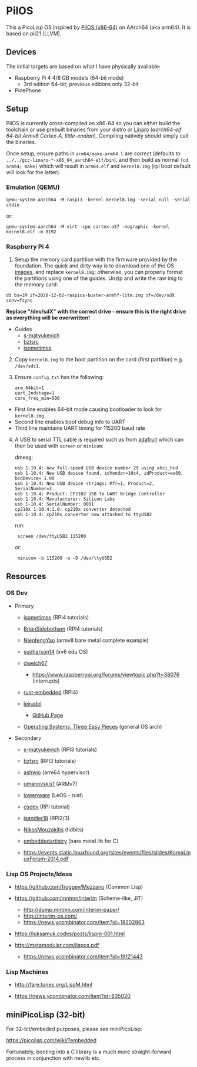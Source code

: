 PilOS
=====

This a PicoLisp OS inspired by [PilOS (x86-64)](https://picolisp.com/wiki/?PilOS) on AArch64 (aka arm64). It is based on pil21 (LLVM).

## Devices

The initial targets are based on what I have physically available:

* Raspberry Pi 4 4/8 GB models (64-bit mode)
  * 3rd edition 64-bit; previous editions only 32-bit
* PinePhone

## Setup

PilOS is currently cross-compiled on x86-64 so you can either build the toolchain or use prebuilt binaries from your distro or [Linaro](https://www.linaro.org/downloads/) (*aarch64-elf 	64-bit Armv8 Cortex-A, little-endian*). Compiling natively should simply call the binaries.

Once setup, ensure paths in ``arm64/make-arm64.l`` are correct (defaults to ``../../gcc-linaro-*-x86_64_aarch64-elf/bin``), and then build as normal ``(cd arm64; make)`` which will result in ``arm64.elf`` and ``kernel8.img`` (rpi boot default will look for the latter).

### Emulation (QEMU)

    qemu-system-aarch64 -M raspi3 -kernel kernel8.img -serial null -serial stdio

or:
    
    qemu-system-aarch64 -M virt -cpu cortex-a57 -nographic -kernel kernel8.elf -m 8192

### Raspberry Pi 4

1. Setup the memory card partition with the firmware provided by the foundation. The quick and dirty way is to download one of the OS [images](https://www.raspberrypi.org/software/operating-systems/), and replace ``kernel8.img``; otherwise, you can properly format the partitions using one of the guides. Unzip and write the raw img to the memory card:
  
  ``dd bs=1M if=2020-12-02-raspios-buster-armhf-lite.img of=/dev/sdX conv=fsync``
  
  **Replace "/dev/sdX" with the correct drive - ensure this is the right drive as everything will be overwritten!**
  
  * Guides
    * [s-matyukevich](https://github.com/s-matyukevich/raspberry-pi-os/blob/master/docs/Prerequisites.md)
    * [bztsrc](https://github.com/bztsrc/raspi3-tutorial)
    * [isometimes](https://github.com/isometimes/rpi4-osdev)
  
2. Copy ``kernel8.img`` to the boot partition on the card (first partition) e.g. ``/dev/sdc1``.
  
3. Ensure ``config.txt`` has the following:
  
    ```
    arm_64bit=1
    uart_2ndstage=1
    core_freq_min=500
    ```

  * First line enables 64-bit mode causing bootloader to look for ``kernel8.img``
  * Second line enables boot debug info to UART
  * Third line maintains UART timing for 115200 baud rate
    
4. A USB to serial TTL cable is required such as from [adafruit](https://www.adafruit.com/product/954) which can then be used with ``screen`` or ``minicom``:

    dmesg:
    
    ```
    usb 1-10.4: new full-speed USB device number 29 using xhci_hcd
    usb 1-10.4: New USB device found, idVendor=10c4, idProduct=ea60, bcdDevice= 1.00
    usb 1-10.4: New USB device strings: Mfr=1, Product=2, SerialNumber=3
    usb 1-10.4: Product: CP2102 USB to UART Bridge Controller
    usb 1-10.4: Manufacturer: Silicon Labs
    usb 1-10.4: SerialNumber: 0001
    cp210x 1-10.4:1.0: cp210x converter detected
    usb 1-10.4: cp210x converter now attached to ttyUSB2
    ```
    
    run:
        
        screen /dev/ttyUSB2 115200

    or: 
        
        minicom -b 115200 -o -D /dev/ttyUSB2

## Resources    
    
### OS Dev

* Primary

  * [isometimes](https://github.com/isometimes/rpi4-osdev) (RPI4 tutorials)

  * [BrianSidebotham](https://github.com/BrianSidebotham/arm-tutorial-rpi) (RPI4 tutorials)
  
  * [NienfengYao](https://github.com/NienfengYao/armv8-bare-metal) (armv8 bare metal complete example) 
  
  * [sudharson14](https://github.com/sudharson14/xv6-OS-for-arm-v8) (xv6 edu OS)
  
  * [dwelch67](https://github.com/dwelch67/raspberrypi-three)
  
    * https://www.raspberrypi.org/forums/viewtopic.php?t=38076 (interrupts)
  
  * [rust-embedded](https://github.com/rust-embedded/rust-raspberrypi-OS-tutorials) (RPI4)  
  
  * [leiradel](https://github.com/leiradel/barebones-rpi)
    
    * [GitHub Page](https://leiradel.github.io/)
  
  * [Operating Systems: Three Easy Pieces](http://pages.cs.wisc.edu/~remzi/OSTEP/) (general OS arch)
  
* Secondary

  * [s-matyukevich](https://github.com/s-matyukevich/raspberry-pi-os) (RPI3 tutorials)

  * [bztsrc](https://github.com/bztsrc/raspi3-tutorial) (RPI3 tutorials)

  * [ashwio](https://github.com/ashwio/arm64-hypervisor-tutorial) (arm64 hypervisor)

  * [umanovskis1](https://github.com/umanovskis/baremetal-arm) (ARMv7)

  * [lowenware](https://github.com/lowenware/leos-kernel) (LeOS - rust)

  * [osdev](https://wiki.osdev.org/ARM_RaspberryPi_Tutorial_C) (RPI tutorial)

  * [jsandler18](https://jsandler18.github.io/tutorial/boot.html) (RPI2/3)
  
  * [NikosMouzakitis](https://github.com/NikosMouzakitis/Arm_generic/tree/master/06_output_input) (tidbits)

  * [embeddedartistry](https://github.com/embeddedartistry/libc) (bare metal lib for C)
  
  * https://events.static.linuxfound.org/sites/events/files/slides/KoreaLinuxForum-2014.pdf


### Lisp OS Projects/Ideas

* https://github.com/froggey/Mezzano (Common Lisp)

* https://github.com/mntmn/interim (Scheme-like, JIT)

  * http://dump.mntmn.com/interim-paper/
  * http://interim-os.com/
  * https://news.ycombinator.com/item?id=18202863

* https://luksamuk.codes/posts/lispm-001.html

* http://metamodular.com/lispos.pdf

  * https://news.ycombinator.com/item?id=19121443


### Lisp Machines

* http://fare.tunes.org/LispM.html

* https://news.ycombinator.com/item?id=835020


## miniPicoLisp (32-bit)

For 32-bit/embeded purposes, please see miniPicoLisp:

https://picolisp.com/wiki/?embedded

Fortunately, booting into a C library is a much more straight-forward process in conjunction with newlib etc.
